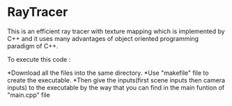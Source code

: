 # RayTracer

This is an efficient ray tracer with texture mapping which is implemented by C++ and it uses many advantages of object oriented programming paradigm of C++.

To execute this code :

*Download all the files into the same directory.
*Use "makefile" file to create the executable.
*Then give the inputs(first scene inputs then camera inputs) to the executable by the way that you can find in the main funtion of "main.cpp" file
